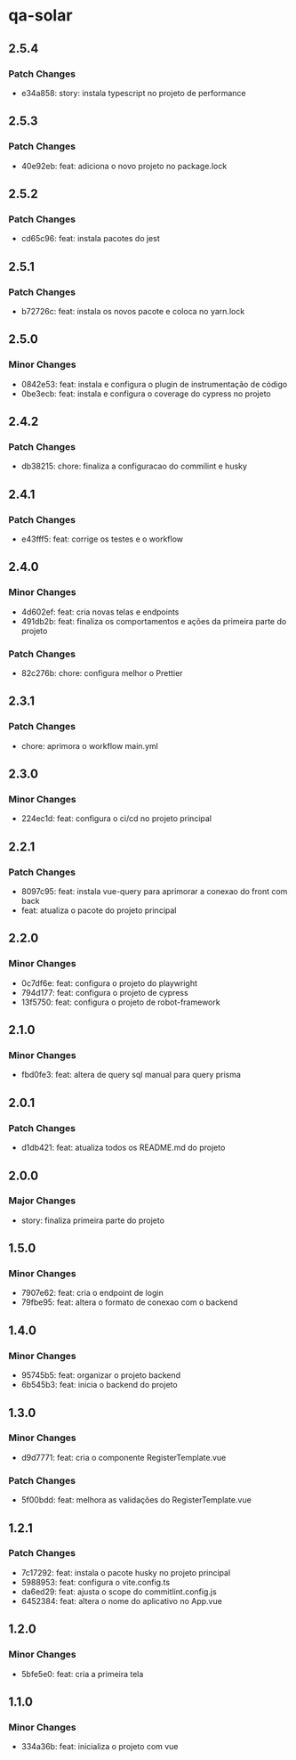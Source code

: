# qa-solar

## 2.5.4

### Patch Changes

- e34a858: story: instala typescript no projeto de performance

## 2.5.3

### Patch Changes

- 40e92eb: feat: adiciona o novo projeto no package.lock

## 2.5.2

### Patch Changes

- cd65c96: feat: instala pacotes do jest

## 2.5.1

### Patch Changes

- b72726c: feat: instala os novos pacote e coloca no yarn.lock

## 2.5.0

### Minor Changes

- 0842e53: feat: instala e configura o plugin de instrumentação de código
- 0be3ecb: feat: instala e configura o coverage do cypress no projeto

## 2.4.2

### Patch Changes

- db38215: chore: finaliza a configuracao do commilint e husky

## 2.4.1

### Patch Changes

- e43fff5: feat: corrige os testes e o workflow

## 2.4.0

### Minor Changes

- 4d602ef: feat: cria novas telas e endpoints
- 491db2b: feat: finaliza os comportamentos e ações da primeira parte do projeto

### Patch Changes

- 82c276b: chore: configura melhor o Prettier

## 2.3.1

### Patch Changes

- chore: aprimora o workflow main.yml

## 2.3.0

### Minor Changes

- 224ec1d: feat: configura o ci/cd no projeto principal

## 2.2.1

### Patch Changes

- 8097c95: feat: instala vue-query para aprimorar a conexao do front com back
- feat: atualiza o pacote do projeto principal

## 2.2.0

### Minor Changes

- 0c7df6e: feat: configura o projeto do playwright
- 794d177: feat: configura o projeto de cypress
- 13f5750: feat: configura o projeto de robot-framework

## 2.1.0

### Minor Changes

- fbd0fe3: feat: altera de query sql manual para query prisma

## 2.0.1

### Patch Changes

- d1db421: feat: atualiza todos os README.md do projeto

## 2.0.0

### Major Changes

- story: finaliza primeira parte do projeto

## 1.5.0

### Minor Changes

- 7907e62: feat: cria o endpoint de login
- 79fbe95: feat: altera o formato de conexao com o backend

## 1.4.0

### Minor Changes

- 95745b5: feat: organizar o projeto backend
- 6b545b3: feat: inicia o backend do projeto

## 1.3.0

### Minor Changes

- d9d7771: feat: cria o componente RegisterTemplate.vue

### Patch Changes

- 5f00bdd: feat: melhora as validações do RegisterTemplate.vue

## 1.2.1

### Patch Changes

- 7c17292: feat: instala o pacote husky no projeto principal
- 5988953: feat: configura o vite.config.ts
- da6ed29: feat: ajusta o scope do commitlint.config.js
- 6452384: feat: altera o nome do aplicativo no App.vue

## 1.2.0

### Minor Changes

- 5bfe5e0: feat: cria a primeira tela

## 1.1.0

### Minor Changes

- 334a36b: feat: inicializa o projeto com vue
